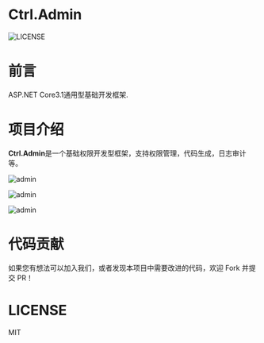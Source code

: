 ﻿Ctrl.Admin
==============

![LICENSE](https://img.shields.io/github/license/ctrlcommunity/Ctrl.Admin?style=plastic)

前言
=====

ASP.NET Core3.1通用型基础开发框架.

项目介绍
=====
**Ctrl.Admin**是一个基础权限开发型框架，支持权限管理，代码生成，日志审计等。

![admin](https://raw.githubusercontent.com/ctrlcommunity/Ctrl.Admin/dev/src/Presentation/Ctrl.Net/wwwroot/images/admin.png)

![admin](https://raw.githubusercontent.com/ctrlcommunity/Ctrl.Admin/dev/src/Presentation/Ctrl.Net/wwwroot/images/admin-oplog.png)

![admin](https://raw.githubusercontent.com/ctrlcommunity/Ctrl.Admin/dev/src/Presentation/Ctrl.Net/wwwroot/images/admin-button.png)



# 代码贡献

如果您有想法可以加入我们，或者发现本项目中需要改进的代码，欢迎 Fork 并提交 PR！


# LICENSE

MIT

